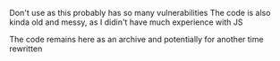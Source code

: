 Don't use as this probably has so many vulnerabilities
The code is also kinda old and messy, as I didin't have much experience with JS

The code remains here as an archive and potentially for another time rewritten
